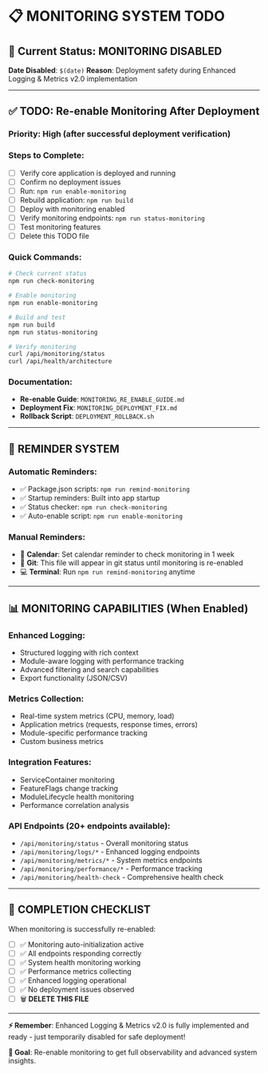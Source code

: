 # 📋 MONITORING SYSTEM TODO

## 🎯 Current Status: MONITORING DISABLED

**Date Disabled**: `$(date)` **Reason**: Deployment safety during Enhanced Logging & Metrics v2.0
implementation

---

## ✅ TODO: Re-enable Monitoring After Deployment

### **Priority**: High (after successful deployment verification)

### **Steps to Complete**:

- [ ] Verify core application is deployed and running
- [ ] Confirm no deployment issues
- [ ] Run: `npm run enable-monitoring`
- [ ] Rebuild application: `npm run build`
- [ ] Deploy with monitoring enabled
- [ ] Verify monitoring endpoints: `npm run status-monitoring`
- [ ] Test monitoring features
- [ ] Delete this TODO file

### **Quick Commands**:

```bash
# Check current status
npm run check-monitoring

# Enable monitoring
npm run enable-monitoring

# Build and test
npm run build
npm run status-monitoring

# Verify monitoring
curl /api/monitoring/status
curl /api/health/architecture
```

### **Documentation**:

- **Re-enable Guide**: `MONITORING_RE_ENABLE_GUIDE.md`
- **Deployment Fix**: `MONITORING_DEPLOYMENT_FIX.md`
- **Rollback Script**: `DEPLOYMENT_ROLLBACK.sh`

---

## 🔔 REMINDER SYSTEM

### **Automatic Reminders**:

- ✅ Package.json scripts: `npm run remind-monitoring`
- ✅ Startup reminders: Built into app startup
- ✅ Status checker: `npm run check-monitoring`
- ✅ Auto-enable script: `npm run enable-monitoring`

### **Manual Reminders**:

- 📅 **Calendar**: Set calendar reminder to check monitoring in 1 week
- 📝 **Git**: This file will appear in git status until monitoring is re-enabled
- 💻 **Terminal**: Run `npm run remind-monitoring` anytime

---

## 📊 MONITORING CAPABILITIES (When Enabled)

### **Enhanced Logging**:

- Structured logging with rich context
- Module-aware logging with performance tracking
- Advanced filtering and search capabilities
- Export functionality (JSON/CSV)

### **Metrics Collection**:

- Real-time system metrics (CPU, memory, load)
- Application metrics (requests, response times, errors)
- Module-specific performance tracking
- Custom business metrics

### **Integration Features**:

- ServiceContainer monitoring
- FeatureFlags change tracking
- ModuleLifecycle health monitoring
- Performance correlation analysis

### **API Endpoints** (20+ endpoints available):

- `/api/monitoring/status` - Overall monitoring status
- `/api/monitoring/logs/*` - Enhanced logging endpoints
- `/api/monitoring/metrics/*` - System metrics endpoints
- `/api/monitoring/performance/*` - Performance tracking
- `/api/monitoring/health-check` - Comprehensive health check

---

## 🎉 COMPLETION CHECKLIST

When monitoring is successfully re-enabled:

- [ ] ✅ Monitoring auto-initialization active
- [ ] ✅ All endpoints responding correctly
- [ ] ✅ System health monitoring working
- [ ] ✅ Performance metrics collecting
- [ ] ✅ Enhanced logging operational
- [ ] ✅ No deployment issues observed
- [ ] 🗑️ **DELETE THIS FILE**

---

**⚡ Remember**: Enhanced Logging & Metrics v2.0 is fully implemented and ready - just temporarily
disabled for safe deployment!

**🎯 Goal**: Re-enable monitoring to get full observability and advanced system insights.
